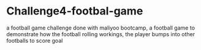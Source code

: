 # Challenge4-footbal-game
a football game challenge done with maliyoo bootcamp, a football game to demonstrate how the football rolling workings, the player bumps into other footballs to score goal
